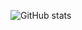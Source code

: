 ![GitHub stats](https://github-readme-stats.vercel.app/api?username=사용자ID&show_icons=true&theme=radical)
